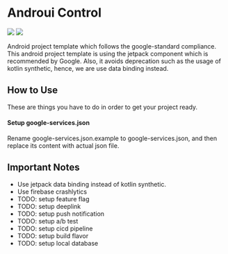 # Androui Control

![](https://img.shields.io/badge/version-0.0.1-blue.svg) ![](https://travis-ci.org/joemccann/dillinger.svg?branch=master)

Android project template which follows the google-standard compliance. This android project template is using the jetpack component which is recommended by Google. Also, it avoids deprecation such as the usage of kotlin synthetic, hence, we are use data binding instead.

## How to Use
These are things you have to do in order to get your project ready.
#### Setup google-services.json
Rename google-services.json.example to google-services.json, and then replace its content with actual json file.

## Important Notes
- Use jetpack data binding instead of kotlin synthetic.
- Use firebase crashlytics
- TODO: setup feature flag
- TODO: setup deeplink
- TODO: setup push notification
- TODO: setup a/b test
- TODO: setup cicd pipeline
- TODO: setup build flavor
- TODO: setup local database